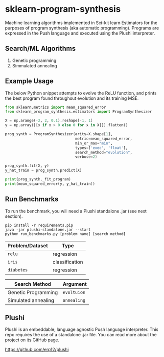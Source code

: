 # sklearn-program-synthesis

Machine learning algorithms implemented in Sci-kit learn Estimators for the
purposes of program synthesis (aka automatic programming). Programs are
expressed in the Push language and executed using the Plushi interpreter.


## Search/ML Algorithms

1. Genetic programming
2. Simmulated annealing


## Example Usage

The below Python snippet attempts to evolve the ReLU function, and prints
the best program found throughout evolution and its training MSE.

```py
from sklearn.metrics import mean_squared_error
from sklearn_program_synthesis.estimators import ProgramSynthesizer

X = np.arange(-2, 2, 0.1).reshape(-1, 1)
y = np.array([[x if x > 0 else 0 for x in X]]).flatten()

prog_synth = ProgramSynthesizer(arity=X.shape[1],
                                metric=mean_squared_error,
                                min_or_max="min",
                                types=['exec', 'float'],
                                search_method="evolution",
                                verbose=2)

prog_synth.fit(X, y)
y_hat_train = prog_synth.predict(X)

print(prog_synth._fit_program)
print(mean_squared_error(y, y_hat_train))
```


## Run Benchmarks

To run the benchmark, you will need a Plushi standalone .jar (see next section).

```
pip install -r requirements.pip
java -jar plushi-standalone.jar --start
python run_benchmarks.py [problem name] [search method]
```

| Problem/Dataset   | Type           |
|-------------------|----------------|
| `relu`            | regression     |
| `iris`            | classification |
| `diabetes`        | regression     |

| Search Method       | Argument    |
|---------------------|-------------|
| Genetic Programming | `evoltuion` |
| Simulated annealing | `annealing` |

## Plushi

Plushi is an embeddable, language agnostic Push language interpreter. This repo
requires the use of a standalone .jar file. You can read more about the project
on its GitHub page.

https://github.com/erp12/plushi

